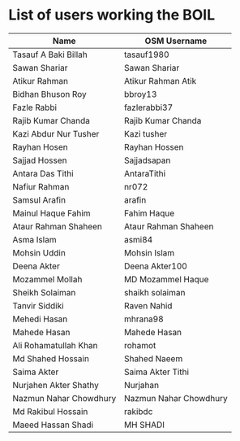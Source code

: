 # List of users working the BOIL


| Name                   | OSM Username           |
|------------------------|------------------------|
| Tasauf A Baki Billah   | tasauf1980             |
| Sawan Shariar          | Sawan Shariar          |
| Atikur Rahman          | Atikur Rahman Atik     |
| Bidhan Bhuson Roy      | bbroy13                |
| Fazle Rabbi            | fazlerabbi37           |
| Rajib Kumar Chanda     | Rajib Kumar Chanda     |
| Kazi Abdur Nur Tusher  | Kazi tusher            |
| Rayhan Hosen           | Rayhan Hossen          |
| Sajjad Hossen          | Sajjadsapan            |
| Antara Das Tithi       | AntaraTithi            |
| Nafiur Rahman          | nr072                  |
| Samsul Arafin          | arafin                 |
| Mainul Haque Fahim     | Fahim Haque            |
| Ataur Rahman Shaheen   | Ataur Rahman Shaheen   |
| Asma Islam             | asmi84                 |
| Mohsin Uddin           | Mohsin Islam           |
| Deena Akter            | Deena Akter100         |
| Mozammel Mollah        | MD Mozammel Haque      |
| Sheikh Solaiman        | shaikh solaiman        |
| Tanvir Siddiki         | Raven Nahid            |
| Mehedi Hasan           | mhrana98               |
| Mahede Hasan           | Mahede Hasan           |
| Ali Rohamatullah Khan  | rohamot                |
| Md Shahed Hossain      | Shahed Naeem           |
| Saima Akter            | Saima Akter Tithi      |
| Nurjahen Akter Shathy  | Nurjahan               |
| Nazmun Nahar Chowdhury | Nazmun Nahar Chowdhury |
| Md Rakibul Hossain     | rakibdc                |
| Maeed Hassan Shadi     | MH SHADI               |
